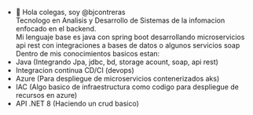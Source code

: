 - 👋 Hola colegas, soy @bjcontreras <br>
Tecnologo en Analisis y Desarrollo de Sistemas de la infomacion enfocado en el backend. <br>
Mi lenguaje base es java con spring boot desarrollando microservicios api rest con integraciones a bases de datos o algunos servicios soap <br>
Dentro de mis conocimientos basicos estan: <br>
- Java (Integrando Jpa, jdbc, bd, storage acount, soap, api rest)
- Integracion continua CD/CI (devops)
- Azure (Para despliegue de microservicios contenerizados aks)
- IAC (Algo basico de infraestructura como codigo para despliegue de recursos en azure)
- API .NET 8 (Haciendo un crud basico)


<!---
bjcontreras/bjcontreras is a ✨ special ✨ repository because its `README.md` (this file) appears on your GitHub profile.
You can click the Preview link to take a look at your changes.
--->
